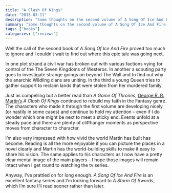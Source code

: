 ```yaml
---
title: "A Clash Of Kings"
date: "2013-03-11"
description: "Some thoughts on the second volume of A Song Of Ice And Fire."
summary: "Some thoughts on the second volume of A Song Of Ice And Fire."
tags: ["books"]
categories: ["reviews"]
---
```


Well the call of the second book of *A Song Of Ice And Fire* proved too much to ignore and I couldn’t wait to find out where this epic tale was going next.

In one plot strand a civil war has broken out with various factions vying for control of the The Seven Kingdoms of Westeros. In another a scouting party goes to investigate strange goings on beyond The Wall and to find out why the anarchic Wildling clans are uniting. In the third a young Queen tries to gather support to reclaim lands that were stolen from her murdered family.

Just as compelling but a better read than *A Game Of Thrones*, [George R. R. Martin’s](http://georgerrmartin.com/) *A Clash Of Kings* continued to rebuild my faith in the Fantasy genre. The characters who made it through the first volume are developing nicely (or nastily in some cases) and continue to hold my attention – even if I do wonder which one might be next to meet a sticky end. Events unfold at a steady pace and there are plenty of cliffhanger moments as perspective moves from character to character.

I’m also very impressed with how vivid the world Martin has built has become. Reading is all the more enjoyable if you can picture the places in a novel clearly and Martin has the world-building skills to make it easy to share his vision. The same applies to his characters as I now have a pretty clear mental image of the main players – I hope those images will remain intact when I get round to watching the tv series.

Anyway, I’ve prattled on for long enough. *A Song Of Ice And Fire* is an excellent fantasy series and I’m looking forward to *A Storm Of Swords*, which I’m sure I’ll read sooner rather than later.

